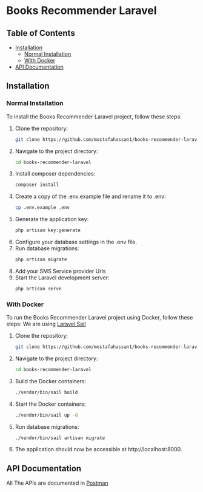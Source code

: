 # Books Recommender Laravel

## Table of Contents
- [Installation](#installation)
    - [Normal Installation](#normal-installation)
    - [With Docker](#with-docker)
- [API Documentation](#api-documentation)

## Installation

### Normal Installation
To install the Books Recommender Laravel project, follow these steps:

1. Clone the repository:
   ```bash
   git clone https://github.com/mostafahassan1/books-recommender-laravel.git
2. Navigate to the project directory:
    ```bash
    cd books-recommender-laravel
    ```
3. Install composer dependencies:
    ```bash
    composer install
    ```
4. Create a copy of the .env.example file and rename it to .env:
    ```bash
    cp .env.example .env
    ```
5. Generate the application key:
    ```bash
    php artisan key:generate
    ```
6. Configure your database settings in the .env file.
7. Run database migrations:
    ```bash
    php artisan migrate
    ```
7. Add your SMS Service provider Urls
8. Start the Laravel development server:
    ```bash
    php artisan serve
    ```
### With Docker
To run the Books Recommender Laravel project using Docker, follow these steps:
We are using [Laravel Sail](https://laravel.com/docs/11.x/sail)
1. Clone the repository:
    ```bash
    git clone https://github.com/mostafahassan1/books-recommender-laravel.git
    ```
2. Navigate to the project directory:
    ```bash
    cd books-recommender-laravel
    ```
3. Build the Docker containers:
    ```bash
    ./vendor/bin/sail build
    ```
4. Start the Docker containers:
    ```bash
    ./vendor/bin/sail up -d
    ```
5. Run database migrations:
    ```bash
    ./vendor/bin/sail artisan migrate
    ```
6. The application should now be accessible at http://localhost:8000.

## API Documentation
All The APIs are documented in [Postman](https://documenter.getpostman.com/view/9641409/2sA3JGf4FS)



